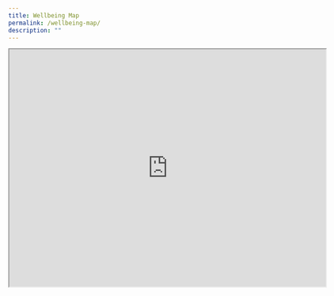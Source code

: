 ```yaml
---
title: Wellbeing Map
permalink: /wellbeing-map/
description: ""
---
```

<iframe height="480" width="640" src="https://www.google.com/maps/d/embed?mid=1p1Te1wKjzA0d_sYDzAcThlzzDErmJ0c&amp;ehbc=2E312F"></iframe>